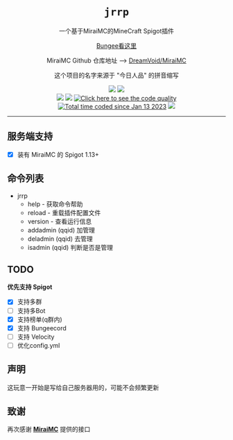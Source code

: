 

<div align="center">


# `jrrp`
<p>一个基于MiraiMC的MineCraft Spigot插件</p>
<a href="https://github.com/LiChris93/jrrp-bungee/">Bungee看这里</a>
<p>MiraiMC Github 仓库地址 --> <a href="https://github.com/DreamVoid/MiraiMC">DreamVoid/MiraiMC</a></p>
<p>这个项目的名字来源于 "今日人品" 的拼音缩写</p>
<p>
  <img src="https://forthebadge.com/images/badges/made-with-java.svg">
  <img src="https://forthebadge.com/images/badges/built-with-love.svg">

  <br>
  <img src="https://img.shields.io/badge/SPIGOT-1.13-orange?style=for-the-badge&logo=">
  <img src="https://img.shields.io/badge/JDK-11-yellow?style=for-the-badge&logo=appveyor&logo=">
  <a href="https://www.codefactor.io/repository/github/lichris93/jrrp-bukkit/"><img src="https://www.codefactor.io/Content/badges/APlus.svg" alt="Click here to see the code quality"/></a>
  <br>
  <a href="https://wakatime.com/@09cb58b5-ccc0-41b8-a821-92fbfde0608f"><img src="https://wakatime.com/badge/user/09cb58b5-ccc0-41b8-a821-92fbfde0608f.svg" alt="Total time coded since Jan 13 2023" /></a>
  <img src="https://camo.githubusercontent.com/66b25ab542ae255f3782bba56595679faa52c6214ecbec8d38e3403d2e5a3d6b/68747470733a2f2f666f7274686562616467652e636f6d2f696d616765732f6261646765732f776f726b732d6f6e2d6d792d6d616368696e652e737667" />
</p>



</div>

---

<div align="left">

## 服务端支持
- [x] 装有 MiraiMC 的 Spigot 1.13+


## 命令列表
- jrrp
    - help  - 获取命令帮助
    - reload  - 重载插件配置文件
    - version  - 查看运行信息
    - addadmin (qqid)  加管理
    - deladmin (qqid)  去管理
    - isadmin  (qqid)  判断是否是管理

## TODO
**优先支持 Spigot**
- [x] 支持多群
- [ ] 支持多Bot
- [x] 支持榜单(q群内)
- [x] 支持 Bungeecord
- [ ] 支持 Velocity
- [ ] 优化config.yml

## 声明
这玩意一开始是写给自己服务器用的，可能不会频繁更新

## 致谢
再次感谢 **<a href="https://github.com/DreamVoid/MiraiMC">MiraiMC</a>** 提供的接口

</div>
